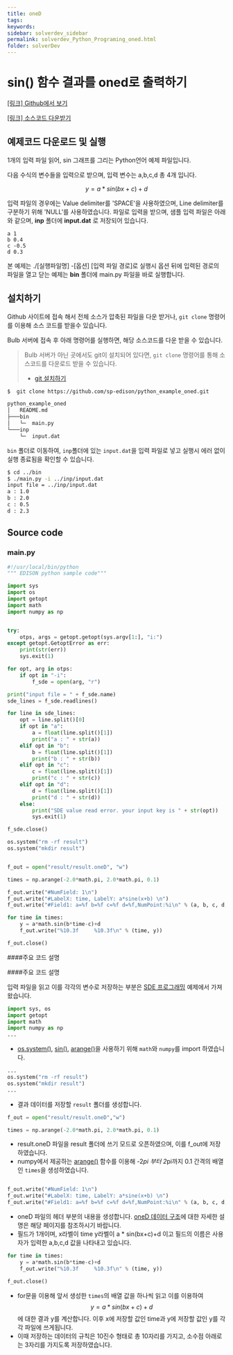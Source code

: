 ```yaml
---
title: oneD
tags: 
keywords:
sidebar: solverdev_sidebar
permalink: solverdev_Python_Programing_oned.html
folder: solverDev
---
```


# sin() 함수 결과를 oned로 출력하기


[[링크] Github에서 보기](https://github.com/sp-edison/python_example_oned)

[[링크] 소스코드 다운받기](https://github.com/sp-edison/python_example_oned/archive/master.zip)

## 예제코드 다운로드 및 실행

1개의 입력 파일 읽어, sin 그래프를 그리는 Python언어 예제 파일입니다.

다음 수식의 변수들을 입력으로 받으며, 입력 변수는 a,b,c,d 총 4개 입니다.

$$ y = a * sin(bx+c)+d $$


입력 파일의 경우에는 Value delimiter를 'SPACE'을 사용하였으며, Line delimiter를 구분하기 위해 'NULL'를 사용하였습니다. 파일로 입력을 받으며, 샘플 입력 파일은 아래와 같으며, **inp** 폴더에 **input.dat** 로 저장되어 있습니다.

```
a 1
b 0.4
c -0.5
d 0.3
```

본 예제는 ./[실행파일명] -[옵션] [입력 파일 경로]로 실행시 옵션 뒤에 입력된 경로의 파일을 열고 닫는 예제는 **bin** 폴더에 main.py 파일을 바로 실행합니다.

## 설치하기

Github 사이트에 접속 해서 전체 소스가 압축된 파일을 다운 받거나, ```git clone``` 명령어를 이용해 소스 코드를 받을수 있습니다.

Bulb 서버에 접속 후 아래 명령어를 실행하면, 해당 소스코드를 다운 받을 수 있습니다.
> Bulb 서버가 아닌 곳에서도 git이 설치되어 있다면, ```git clone``` 명령어를 통해 소스코드를 다운로드 받을 수 있습니다.
> - [git 설치하기](https://git-scm.com/book/ko/v2/%EC%8B%9C%EC%9E%91%ED%95%98%EA%B8%B0-Git-%EC%84%A4%EC%B9%98)

```bash
$  git clone https://github.com/sp-edison/python_example_oned.git
```

```bash
python_example_oned
│   README.md
├───bin
│   └─  main.py
└───inp
    └─  input.dat
```

```bin``` 폴더로 이동하여, ```inp```폴더에 있는 ```input.dat```을 입력 파일로 넣고 실행시 에러 없이 실행 종료됨을 확인할 수 있습니다.

```bash
$ cd ../bin
$ ./main.py -i ../inp/input.dat
input file = ../inp/input.dat
a : 1.0
b : 2.0
c : 0.5
d : 2.3
```


## Source code

### main.py
```python
#!/usr/local/bin/python
""" EDISON python sample code"""

import sys
import os
import getopt
import math
import numpy as np


try:
    otps, args = getopt.getopt(sys.argv[1:], "i:")
except getopt.GetoptError as err:
    print(str(err))
    sys.exit(1)

for opt, arg in otps:
    if opt in "-i":
        f_sde = open(arg, "r")

print("input file = " + f_sde.name)
sde_lines = f_sde.readlines()

for line in sde_lines:
    opt = line.split()[0]
    if opt in "a":
        a = float(line.split()[1])
        print("a : " + str(a))
    elif opt in "b":
        b = float(line.split()[1])
        print("b : " + str(b))
    elif opt in "c":
        c = float(line.split()[1])
        print("c : " + str(c))
    elif opt in "d":
        d = float(line.split()[1])
        print("d : " + str(d))
    else:
        print("SDE value read error. your input key is " + str(opt))
        sys.exit(1)

f_sde.close()

os.system("rm -rf result")
os.system("mkdir result")


f_out = open("result/result.oneD", "w")

times = np.arange(-2.0*math.pi, 2.0*math.pi, 0.1)

f_out.write("#NumField: 1\n")
f_out.write("#LabelX: time, LabelY: a*sine(x+b) \n")
f_out.write("#Field1: a=%f b=%f c=%f d=%f,NumPoint:%i\n" % (a, b, c, d, len(times)))

for time in times:
    y = a*math.sin(b*time-c)+d
    f_out.write("%10.3f     %10.3f\n" % (time, y))

f_out.close()
```


####주요 코드 설명

####주요 코드 설명

입력 파일을 읽고 이를 각각의 변수로 저장하는 부분은 [SDE 프로그래밍](./03_SDE.md) 예제에서 가져왔습니다.

```Python
import sys, os
import getopt
import math
import numpy as np
...
```
- [os.system()](https://wikidocs.net/33), [sin()](https://docs.python.org/2/library/math.html), [arange()](http://docs.scipy.org/doc/numpy/reference/generated/numpy.arange.html)을 사용하기 위해 ```math```와 ```numpy```를 import 하였습니다.

```Python
...
os.system("rm -rf result")
os.system("mkdir result")
...

```
- 결과 데이터를 저장할 ```result```  폴더를 생성합니다.


```python
f_out = open("result/result.oneD","w")

times = np.arange(-2.0*math.pi, 2.0*math.pi, 0.1)
```
- result.oneD 파일을 result 폴더에 쓰기 모드로 오픈하였으며, 이를 f_out에 저장하였습니다.
- numpy에서 제공하는 [arange()](http://docs.scipy.org/doc/numpy/reference/generated/numpy.arange.html) 함수를 이용해 -2*pi 부터 2*pi까지 0.1 간격의 배열인 ```times```을 생성하였습니다.

```python

f_out.write("#NumField: 1\n")
f_out.write("#LabelX: time, LabelY: a*sine(x+b) \n")
f_out.write("#Field1: a=%f b=%f c=%f d=%f,NumPoint:%i\n" % (a, b, c, d, len(times)))

```
- oneD 파일의 헤더 부분의 내용을 생성합니다. [oneD 데이터 구조](../02_Output_programing/03_oneD.md)에 대한 자세한 설명은 해당 페이지를 참조하시기 바랍니다.
- 필드가 1개이며, x라벨이 time y라벨이 a * sin(bx+c)+d 이고 필드의 이름은 사용자가 입력한 a,b,c,d 값을 나타내고 있습니다.

```python
for time in times:
    y = a*math.sin(b*time-c)+d
    f_out.write("%10.3f     %10.3f\n" % (time, y))

f_out.close()
```
- for문을 이용해 앞서 생성한 ```times```의 배열 값을 하나씩 읽고 이를 이용하여 $$y=a*sin(bx+c)+d$$ 에 대한 결과 y를 계산합니다. 이후 x에 저장할 값인 time과 y에 저장할 값인 y를 각각 파일에 쓰게됩니다.
- 이때 저장하는 데이터의 규칙은 10진수 형태로 총 10자리를 가지고, 소수점 아래로는 3자리를 가지도록 저장하였습니다.
